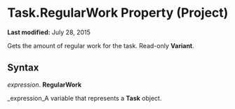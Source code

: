 
# Task.RegularWork Property (Project)

 **Last modified:** July 28, 2015

Gets the amount of regular work for the task. Read-only  **Variant**.

## Syntax

 _expression_. **RegularWork**

 _expression_A variable that represents a  **Task** object.

